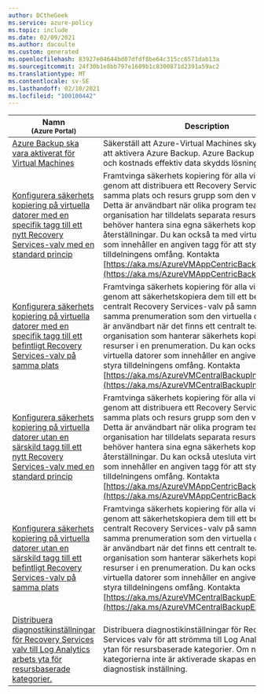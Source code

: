 ```yaml
---
author: DCtheGeek
ms.service: azure-policy
ms.topic: include
ms.date: 02/09/2021
ms.author: dacoulte
ms.custom: generated
ms.openlocfilehash: 83927e04644bd07dfdf8be64c315cc6571dab13a
ms.sourcegitcommit: 24f30b1e8bb797e1609b1c8300871d2391a59ac2
ms.translationtype: MT
ms.contentlocale: sv-SE
ms.lasthandoff: 02/10/2021
ms.locfileid: "100100442"
---
```

|Namn<br /><sub>(Azure Portal)</sub> |Description |Påverkan (ar) |Version<br /><sub>GitHub</sub> |
|---|---|---|---|
|[Azure Backup ska vara aktiverat för Virtual Machines](https://portal.azure.com/#blade/Microsoft_Azure_Policy/PolicyDetailBlade/definitionId/%2Fproviders%2FMicrosoft.Authorization%2FpolicyDefinitions%2F013e242c-8828-4970-87b3-ab247555486d) |Säkerställ att Azure-Virtual Machines skyddas genom att aktivera Azure Backup. Azure Backup är en säker och kostnads effektiv data skydds lösning för Azure. |AuditIfNotExists, inaktiverat |[1.0.1](https://github.com/Azure/azure-policy/blob/master/built-in-policies/policyDefinitions/Backup/VirtualMachines_EnableAzureBackup_Audit.json) |
|[Konfigurera säkerhets kopiering på virtuella datorer med en specifik tagg till ett nytt Recovery Services-valv med en standard princip](https://portal.azure.com/#blade/Microsoft_Azure_Policy/PolicyDetailBlade/definitionId/%2Fproviders%2FMicrosoft.Authorization%2FpolicyDefinitions%2F83644c87-93dd-49fe-bf9f-6aff8fd0834e) |Framtvinga säkerhets kopiering för alla virtuella datorer genom att distribuera ett Recovery Services-valv på samma plats och resurs grupp som den virtuella datorn. Detta är användbart när olika program team i din organisation har tilldelats separata resurs grupper och behöver hantera sina egna säkerhets kopieringar och återställningar. Du kan också ta med virtuella datorer som innehåller en angiven tagg för att styra tilldelningens omfång. Kontakta [https://aka.ms/AzureVMAppCentricBackupIncludeTag](https://aka.ms/AzureVMAppCentricBackupIncludeTag) |deployIfNotExists |[1.0.0 – för hands version](https://github.com/Azure/azure-policy/blob/master/built-in-policies/policyDefinitions/Backup/VirtualMachineApplicationCentricBackup_Backup_Deploy_WithTag.json) |
|[Konfigurera säkerhets kopiering på virtuella datorer med en specifik tagg till ett befintligt Recovery Services-valv på samma plats](https://portal.azure.com/#blade/Microsoft_Azure_Policy/PolicyDetailBlade/definitionId/%2Fproviders%2FMicrosoft.Authorization%2FpolicyDefinitions%2F345fa903-145c-4fe1-8bcd-93ec2adccde8) |Framtvinga säkerhets kopiering för alla virtuella datorer genom att säkerhetskopiera dem till ett befintligt centralt Recovery Services-valv på samma plats och i samma prenumeration som den virtuella datorn. Detta är användbart när det finns ett centralt team i din organisation som hanterar säkerhets kopieringar för alla resurser i en prenumeration. Du kan också ta med virtuella datorer som innehåller en angiven tagg för att styra tilldelningens omfång. Kontakta [https://aka.ms/AzureVMCentralBackupIncludeTag](https://aka.ms/AzureVMCentralBackupIncludeTag) |deployIfNotExists, auditIfNotExists, inaktiverat |[1.0.0 – för hands version](https://github.com/Azure/azure-policy/blob/master/built-in-policies/policyDefinitions/Backup/VirtualMachineWithTag_Backup_Deploy.json) |
|[Konfigurera säkerhets kopiering på virtuella datorer utan en särskild tagg till ett nytt Recovery Services-valv med en standard princip](https://portal.azure.com/#blade/Microsoft_Azure_Policy/PolicyDetailBlade/definitionId/%2Fproviders%2FMicrosoft.Authorization%2FpolicyDefinitions%2F98d0b9f8-fd90-49c9-88e2-d3baf3b0dd86) |Framtvinga säkerhets kopiering för alla virtuella datorer genom att distribuera ett Recovery Services-valv på samma plats och resurs grupp som den virtuella datorn. Detta är användbart när olika program team i din organisation har tilldelats separata resurs grupper och behöver hantera sina egna säkerhets kopieringar och återställningar. Du kan också utesluta virtuella datorer som innehåller en angiven tagg för att styra tilldelningens omfång. Kontakta [https://aka.ms/AzureVMAppCentricBackupExcludeTag](https://aka.ms/AzureVMAppCentricBackupExcludeTag) |deployIfNotExists |[1.0.0 – för hands version](https://github.com/Azure/azure-policy/blob/master/built-in-policies/policyDefinitions/Backup/VirtualMachineApplicationCentricBackup_Backup_Deploy_WithOutTag.json) |
|[Konfigurera säkerhets kopiering på virtuella datorer utan en särskild tagg till ett befintligt Recovery Services-valv på samma plats](https://portal.azure.com/#blade/Microsoft_Azure_Policy/PolicyDetailBlade/definitionId/%2Fproviders%2FMicrosoft.Authorization%2FpolicyDefinitions%2F09ce66bc-1220-4153-8104-e3f51c936913) |Framtvinga säkerhets kopiering för alla virtuella datorer genom att säkerhetskopiera dem till ett befintligt centralt Recovery Services-valv på samma plats och i samma prenumeration som den virtuella datorn. Detta är användbart när det finns ett centralt team i din organisation som hanterar säkerhets kopieringar för alla resurser i en prenumeration. Du kan också utesluta virtuella datorer som innehåller en angiven tagg för att styra tilldelningens omfång. Kontakta [https://aka.ms/AzureVMCentralBackupExcludeTag](https://aka.ms/AzureVMCentralBackupExcludeTag) |deployIfNotExists, auditIfNotExists, inaktiverat |[1.1.0](https://github.com/Azure/azure-policy/blob/master/built-in-policies/policyDefinitions/Backup/VirtualMachineBackup_Backup_DeployIfNotExists.json) |
|[Distribuera diagnostikinställningar för Recovery Services valv till Log Analytics arbets yta för resursbaserade kategorier.](https://portal.azure.com/#blade/Microsoft_Azure_Policy/PolicyDetailBlade/definitionId/%2Fproviders%2FMicrosoft.Authorization%2FpolicyDefinitions%2Fc717fb0c-d118-4c43-ab3d-ece30ac81fb3) |Distribuera diagnostikinställningar för Recovery Services valv för att strömma till Log Analytics arbets ytan för resursbaserade kategorier. Om någon av resurs kategorierna inte är aktiverade skapas en ny diagnostisk inställning. |deployIfNotExists |[1.0.2 – för hands version](https://github.com/Azure/azure-policy/blob/master/built-in-policies/policyDefinitions/Backup/EnableRecoveryServiceVaultDiagnosticSetting_Backup_DeployIfNotExist.json) |
